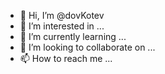 - 👋 Hi, I’m @dovKotev
- 👀 I’m interested in ...
- 🌱 I’m currently learning ...
- 💞️ I’m looking to collaborate on ...
- 📫 How to reach me ...

<!---
dovKotev/dovKotev is a ✨ special ✨ repository because its `README.md` (this file) appears on your GitHub profile.
You can click the Preview link to take a look at your changes.
--->

